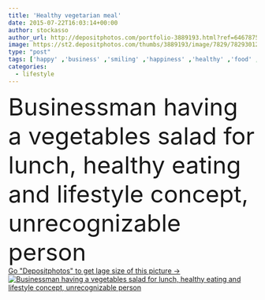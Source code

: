 ```yaml
---
title: 'Healthy vegetarian meal'
date: 2015-07-22T16:03:14+00:00
author: stockasso
author_url: http://depositphotos.com/portfolio-3889193.html?ref=64678756
image: https://st2.depositphotos.com/thumbs/3889193/image/7829/78293012/api_thumb_450.jpg?forcejpeg=true
type: "post"
tags: ['happy' ,'business' ,'smiling' ,'happiness' ,'healthy' ,'food' ,'diet' ,'delicious' ,'meal' ,'male' ,'man' ,'eating' ,'freshness' ,'nutrition' ,'lunch' ,'office' ,'salad' ,'vegetables' ,'work' ,'businessman' ,'shirt' ,'Dieting' ,'having' ,'indoors' ,'executive' ,'workplace' ,'workspace' ,'fork' ,'no' ,'CEO' ,'entrepreneur' ,'oficina' ,'unrecognizable person' ,'expressing positivity' ,'Healthy Eating' ,'Healthy Lifestyle' ,'formal wear' ,'white collar' ,'office worker' ,'lunch break' ,'business man' ,'Place of Work' ,'salad bowl' ,'vegetarian food' ,'saludable' ,'trabalho' ,'healthy vegetarian meal' ]
categories: 
  - lifestyle
---
```

<div aling="center">
            <font size="60"> Businessman having a vegetables salad for lunch, healthy eating and lifestyle concept, unrecognizable person</font>   
</div>
<div>
    <a href='https://depositphotos.com/78293012/stock-photo-healthy-vegetarian-meal.html?ref=64678756' target=_blank > Go "Depositphotos" to get lage size of this picture ->
        <img href='https://depositphotos.com/78293012/stock-photo-healthy-vegetarian-meal.html?ref=64678756' src='https://st2.depositphotos.com/3889193/7829/i/950/depositphotos_78293012-stock-photo-healthy-vegetarian-meal.jpg?forcejpeg=true' alt='Businessman having a vegetables salad for lunch, healthy eating and lifestyle concept, unrecognizable person' >
    </a>
</div>
